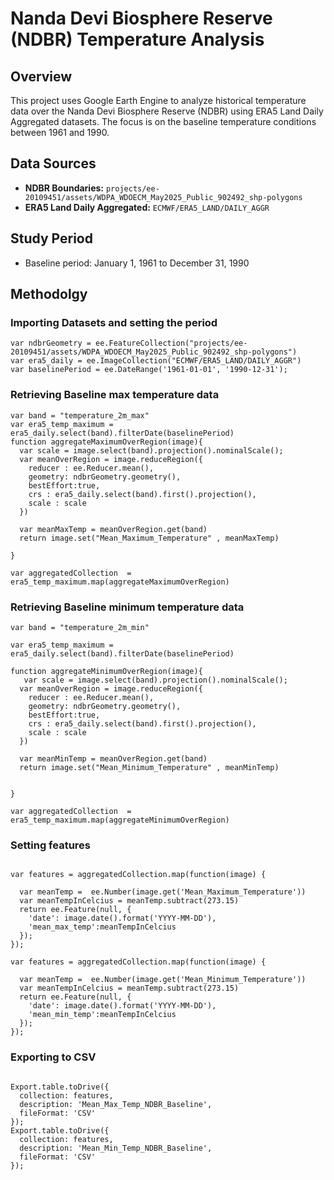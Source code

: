 # Nanda Devi Biosphere Reserve (NDBR) Temperature Analysis

## Overview

This project uses Google Earth Engine to analyze historical temperature data over the Nanda Devi Biosphere Reserve (NDBR) using ERA5 Land Daily Aggregated datasets. The focus is on the baseline temperature conditions between 1961 and 1990.

## Data Sources

- **NDBR Boundaries:** `projects/ee-20109451/assets/WDPA_WDOECM_May2025_Public_902492_shp-polygons`
- **ERA5 Land Daily Aggregated:** `ECMWF/ERA5_LAND/DAILY_AGGR`

## Study Period

- Baseline period: January 1, 1961 to December 31, 1990

## Methodolgy

### Importing Datasets and setting the period
```
var ndbrGeometry = ee.FeatureCollection("projects/ee-20109451/assets/WDPA_WDOECM_May2025_Public_902492_shp-polygons")
var era5_daily = ee.ImageCollection("ECMWF/ERA5_LAND/DAILY_AGGR")
var baselinePeriod = ee.DateRange('1961-01-01', '1990-12-31');

```
### Retrieving Baseline max temperature data

```
var band = "temperature_2m_max"
var era5_temp_maximum = era5_daily.select(band).filterDate(baselinePeriod)
function aggregateMaximumOverRegion(image){
  var scale = image.select(band).projection().nominalScale();
  var meanOverRegion = image.reduceRegion({
    reducer : ee.Reducer.mean(),
    geometry: ndbrGeometry.geometry(),
    bestEffort:true,
    crs : era5_daily.select(band).first().projection(),
    scale : scale
  })
  
  var meanMaxTemp = meanOverRegion.get(band)
  return image.set("Mean_Maximum_Temperature" , meanMaxTemp)  
  
}

var aggregatedCollection  = era5_temp_maximum.map(aggregateMaximumOverRegion)

```
### Retrieving Baseline minimum temperature data

```
var band = "temperature_2m_min"

var era5_temp_maximum = era5_daily.select(band).filterDate(baselinePeriod)

function aggregateMinimumOverRegion(image){
   var scale = image.select(band).projection().nominalScale();
  var meanOverRegion = image.reduceRegion({
    reducer : ee.Reducer.mean(),
    geometry: ndbrGeometry.geometry(),
    bestEffort:true,
    crs : era5_daily.select(band).first().projection(),
    scale : scale
  })
  
  var meanMinTemp = meanOverRegion.get(band)
  return image.set("Mean_Minimum_Temperature" , meanMinTemp)
  
  
}

var aggregatedCollection  = era5_temp_maximum.map(aggregateMinimumOverRegion)

```

### Setting features

```

var features = aggregatedCollection.map(function(image) {
  
  var meanTemp =  ee.Number(image.get('Mean_Maximum_Temperature'))
  var meanTempInCelcius = meanTemp.subtract(273.15)
  return ee.Feature(null, {
    'date': image.date().format('YYYY-MM-DD'),
    'mean_max_temp':meanTempInCelcius
  });
});

var features = aggregatedCollection.map(function(image) {
  
  var meanTemp =  ee.Number(image.get('Mean_Minimum_Temperature'))
  var meanTempInCelcius = meanTemp.subtract(273.15)
  return ee.Feature(null, {
    'date': image.date().format('YYYY-MM-DD'),
    'mean_min_temp':meanTempInCelcius
  });
});

```
### Exporting to CSV

```

Export.table.toDrive({
  collection: features,
  description: 'Mean_Max_Temp_NDBR_Baseline',
  fileFormat: 'CSV'
});
Export.table.toDrive({
  collection: features,
  description: 'Mean_Min_Temp_NDBR_Baseline',
  fileFormat: 'CSV'
});


```





